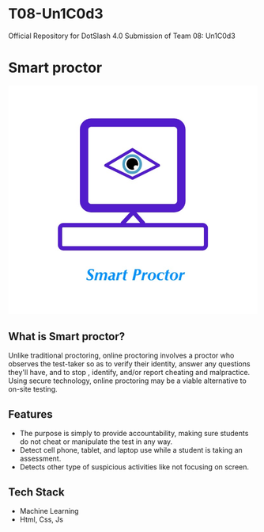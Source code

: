# T08-Un1C0d3
Official Repository for DotSlash 4.0 Submission of Team 08: Un1C0d3

# Smart proctor
<img src="https://raw.githubusercontent.com/Hackdotslash/T08-Un1C0d3/main/81847669-D720-4635-95E9-899859ED573E.jpeg?token=ANLPVJKH3PYPO3KILYISLYDACXEUA" alt="Logo" style="max-width:100%"/>

## What is Smart proctor?
Unlike traditional proctoring, online proctoring involves a proctor who observes the test-taker so as to verify their identity, answer any questions they'll have, and to stop , identify, and/or report cheating and malpractice. Using secure technology, online proctoring may be a viable alternative to on-site testing.

## Features
- The purpose is simply to provide accountability, making sure students do not cheat or manipulate the test in any way.
- Detect cell phone, tablet, and laptop use while a student is taking an assessment.
- Detects other type of suspicious activities like not focusing on screen.

## Tech Stack
- Machine Learning
- Html, Css, Js

